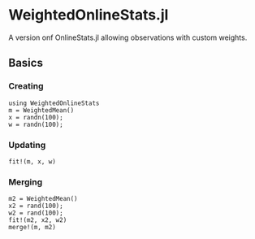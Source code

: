 

# WeightedOnlineStats.jl

A version onf OnlineStats.jl allowing observations with custom weights.


## Basics

### Creating

```@repl index
using WeightedOnlineStats
m = WeightedMean()
x = randn(100);
w = randn(100);
```

### Updating

```@repl index
fit!(m, x, w)
```

### Merging

```@repl index
m2 = WeightedMean()
x2 = rand(100);
w2 = rand(100);
fit!(m2, x2, w2)
merge!(m, m2)
```
